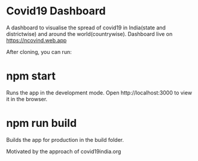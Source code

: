 # Covid19 Dashboard
A dashboard to visualise the spread of covid19 in India(state and districtwise) and around the world(countrywise).
Dashboard live on https://ncovind.web.app

After cloning, you can run:
# npm start

Runs the app in the development mode.
Open http://localhost:3000 to view it in the browser.

# npm run build
Builds the app for production in the build folder.


Motivated by the approach of covid19india.org
